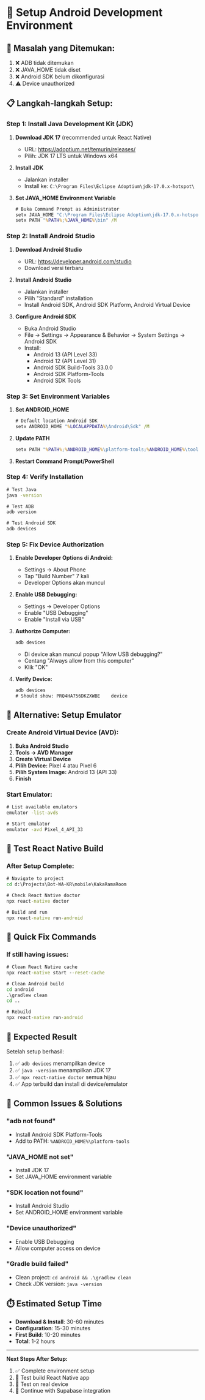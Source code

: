# 🔧 Setup Android Development Environment

## 🚨 **Masalah yang Ditemukan:**
1. ❌ ADB tidak ditemukan
2. ❌ JAVA_HOME tidak diset  
3. ❌ Android SDK belum dikonfigurasi
4. ⚠️ Device unauthorized

## 📋 **Langkah-langkah Setup:**

### **Step 1: Install Java Development Kit (JDK)**

1. **Download JDK 17** (recommended untuk React Native)
   - URL: https://adoptium.net/temurin/releases/
   - Pilih: JDK 17 LTS untuk Windows x64

2. **Install JDK**
   - Jalankan installer
   - Install ke: `C:\Program Files\Eclipse Adoptium\jdk-17.0.x-hotspot\`

3. **Set JAVA_HOME Environment Variable**
   ```cmd
   # Buka Command Prompt as Administrator
   setx JAVA_HOME "C:\Program Files\Eclipse Adoptium\jdk-17.0.x-hotspot" /M
   setx PATH "%PATH%;%JAVA_HOME%\bin" /M
   ```

### **Step 2: Install Android Studio**

1. **Download Android Studio**
   - URL: https://developer.android.com/studio
   - Download versi terbaru

2. **Install Android Studio**
   - Jalankan installer
   - Pilih "Standard" installation
   - Install Android SDK, Android SDK Platform, Android Virtual Device

3. **Configure Android SDK**
   - Buka Android Studio
   - File → Settings → Appearance & Behavior → System Settings → Android SDK
   - Install:
     - Android 13 (API Level 33)
     - Android 12 (API Level 31)
     - Android SDK Build-Tools 33.0.0
     - Android SDK Platform-Tools
     - Android SDK Tools

### **Step 3: Set Environment Variables**

1. **Set ANDROID_HOME**
   ```cmd
   # Default location Android SDK
   setx ANDROID_HOME "%LOCALAPPDATA%\Android\Sdk" /M
   ```

2. **Update PATH**
   ```cmd
   setx PATH "%PATH%;%ANDROID_HOME%\platform-tools;%ANDROID_HOME%\tools;%ANDROID_HOME%\tools\bin" /M
   ```

3. **Restart Command Prompt/PowerShell**

### **Step 4: Verify Installation**

```cmd
# Test Java
java -version

# Test ADB
adb version

# Test Android SDK
adb devices
```

### **Step 5: Fix Device Authorization**

1. **Enable Developer Options di Android:**
   - Settings → About Phone
   - Tap "Build Number" 7 kali
   - Developer Options akan muncul

2. **Enable USB Debugging:**
   - Settings → Developer Options
   - Enable "USB Debugging"
   - Enable "Install via USB"

3. **Authorize Computer:**
   ```cmd
   adb devices
   ```
   - Di device akan muncul popup "Allow USB debugging?"
   - Centang "Always allow from this computer"
   - Klik "OK"

4. **Verify Device:**
   ```cmd
   adb devices
   # Should show: PRQ4HA756DKZXWBE    device
   ```

## 🚀 **Alternative: Setup Emulator**

### **Create Android Virtual Device (AVD):**

1. **Buka Android Studio**
2. **Tools → AVD Manager**
3. **Create Virtual Device**
4. **Pilih Device:** Pixel 4 atau Pixel 6
5. **Pilih System Image:** Android 13 (API 33)
6. **Finish**

### **Start Emulator:**
```cmd
# List available emulators
emulator -list-avds

# Start emulator
emulator -avd Pixel_4_API_33
```

## 🧪 **Test React Native Build**

### **After Setup Complete:**

```cmd
# Navigate to project
cd d:\Projects\Bot-WA-KR\mobile\KakaRamaRoom

# Check React Native doctor
npx react-native doctor

# Build and run
npx react-native run-android
```

## 🔧 **Quick Fix Commands**

### **If still having issues:**

```cmd
# Clean React Native cache
npx react-native start --reset-cache

# Clean Android build
cd android
.\gradlew clean
cd ..

# Rebuild
npx react-native run-android
```

## 📱 **Expected Result**

Setelah setup berhasil:
1. ✅ `adb devices` menampilkan device
2. ✅ `java -version` menampilkan JDK 17
3. ✅ `npx react-native doctor` semua hijau
4. ✅ App terbuild dan install di device/emulator

## 🚨 **Common Issues & Solutions**

### **"adb not found"**
- Install Android SDK Platform-Tools
- Add to PATH: `%ANDROID_HOME%\platform-tools`

### **"JAVA_HOME not set"**
- Install JDK 17
- Set JAVA_HOME environment variable

### **"SDK location not found"**
- Install Android Studio
- Set ANDROID_HOME environment variable

### **"Device unauthorized"**
- Enable USB Debugging
- Allow computer access on device

### **"Gradle build failed"**
- Clean project: `cd android && .\gradlew clean`
- Check JDK version: `java -version`

## ⏱️ **Estimated Setup Time**
- **Download & Install**: 30-60 minutes
- **Configuration**: 15-30 minutes
- **First Build**: 10-20 minutes
- **Total**: 1-2 hours

---

**Next Steps After Setup:**
1. ✅ Complete environment setup
2. 🔄 Test build React Native app
3. 🔄 Test on real device
4. 🔄 Continue with Supabase integration
